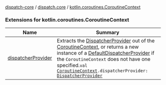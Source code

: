 [dispatch-core](../../index.md) / [dispatch.core](../index.md) / [kotlin.coroutines.CoroutineContext](./index.md)

### Extensions for kotlin.coroutines.CoroutineContext

| Name | Summary |
|---|---|
| [dispatcherProvider](dispatcher-provider.md) | Extracts the [DispatcherProvider](../-dispatcher-provider/index.md) out of the [CoroutineContext](https://kotlinlang.org/api/latest/jvm/stdlib/kotlin.coroutines/-coroutine-context/index.html), or returns a new instance of a [DefaultDispatcherProvider](../-default-dispatcher-provider/index.md) if the `CoroutineContext` does not have one specified.`val `[`CoroutineContext`](https://kotlinlang.org/api/latest/jvm/stdlib/kotlin.coroutines/-coroutine-context/index.html)`.dispatcherProvider: `[`DispatcherProvider`](../-dispatcher-provider/index.md) |
